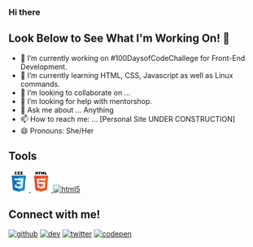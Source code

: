 ### Hi there

## Look Below to See What I'm Working On! 👋 

- 🔭 I’m currently working on #100DaysofCodeChallege for Front-End Development.
- 🌱 I’m currently learning HTML, CSS, Javascript as well as Linux commands.
- 👯 I’m looking to collaborate on ...
- 🤔 I’m looking for help with mentorshop.
- 💬 Ask me about ... Anything
- 📫 How to reach me: ... [Personal Site UNDER CONSTRUCTION]
- 😄 Pronouns: She/Her


## Tools
<p align="left"> <a href="https://www.w3schools.com/css/" target="_blank"> <img src="https://raw.githubusercontent.com/devicons/devicon/master/icons/css3/css3-original-wordmark.svg" alt="css3" width="40" height="40"/> </a> <a href="https://www.w3.org/html/" target="_blank"> <img src="https://raw.githubusercontent.com/devicons/devicon/master/icons/html5/html5-original-wordmark.svg" alt="html5" width="40" height="40"/> </a> <a href="https://www.w3.org/js/" target="_blank"> <img src="https://camo.githubusercontent.com/da839b79b282a7658a172f07e13496fb18bcf9fa624d061def0e80f47a68ff1d/68747470733a2f2f696d672e69636f6e73382e636f6d2f636f6c6f722f34382f3030303030302f6a6176617363726970742e706e67" alt="html5" width="40" height="40"/> </a></p>


## Connect with me! 
[<img src='https://cdn.jsdelivr.net/npm/simple-icons@3.0.1/icons/github.svg' alt='github' height='40'>](https://github.com/ironheart93) [<img src='https://cdn.jsdelivr.net/npm/simple-icons@3.0.1/icons/dev-dot-to.svg' alt='dev' height='40'>](https://dev.to/alexandriastech) [<img src='https://cdn.jsdelivr.net/npm/simple-icons@3.0.1/icons/twitter.svg' alt='twitter' height='40'>](https://twitter.com/alexandriastech) [<img src='https://cdn.jsdelivr.net/npm/simple-icons@3.0.1/icons/codepen.svg' alt='codepen' height='40'>](https://codepen.io/alexandriastech)
